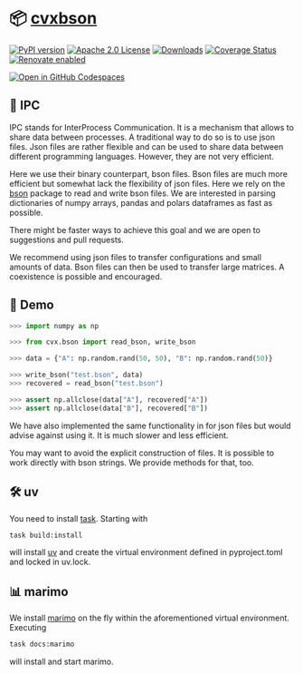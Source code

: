 # 📦 [cvxbson](https://www.cvxgrp.org/cvxbson)

[![PyPI version](https://badge.fury.io/py/cvxbson.svg)](https://badge.fury.io/py/cvxbson)
[![Apache 2.0
License](https://img.shields.io/badge/License-APACHEv2-brightgreen.svg)](https://github.com/cvxgrp/cvxbson/blob/master/LICENSE)
[![Downloads](https://static.pepy.tech/personalized-badge/cvxbson?period=month&units=international_system&left_color=black&right_color=orange&left_text=PyPI%20downloads%20per%20month)](https://pepy.tech/project/cvxbson)
[![Coverage Status](https://coveralls.io/repos/github/cvxgrp/cvxbson/badge.png?branch=main)](https://coveralls.io/github/cvxgrp/cvxbson?branch=main)
[![Renovate enabled](https://img.shields.io/badge/renovate-enabled-brightgreen.svg)](https://github.com/renovatebot/renovate)

[![Open in GitHub Codespaces](https://github.com/codespaces/badge.svg)](https://codespaces.new/cvxgrp/cvxbson)

## 🔄 IPC

IPC stands for InterProcess Communication. It is a mechanism that allows to share
data between processes. A traditional way to do so is to use json files.
Json files are rather flexible and can be used to share data between different
programming languages. However, they are not very efficient.

Here we use their binary counterpart, bson files. Bson files are much more efficient
but somewhat lack the flexibility of json files. Here we rely on the [bson](https://pypi.org/project/bson/)
package to read and write bson files. We are interested in parsing dictionaries
of numpy arrays, pandas and  polars dataframes as fast as possible.

There might be faster ways to achieve this goal and we are open to suggestions
and pull requests.

We recommend using json files to transfer configurations and small amounts of data.
Bson files can then be used to transfer large matrices. A coexistence is possible
and encouraged.

## 🚀 Demo

```python
>>> import numpy as np

>>> from cvx.bson import read_bson, write_bson

>>> data = {"A": np.random.rand(50, 50), "B": np.random.rand(50)}

>>> write_bson("test.bson", data)
>>> recovered = read_bson("test.bson")

>>> assert np.allclose(data["A"], recovered["A"])
>>> assert np.allclose(data["B"], recovered["B"])
```

We have also implemented the same functionality in for json files but would advise
against using it. It is much slower and less efficient.

You may want to avoid the explicit construction of files.
It is possible to work directly with bson strings. We provide methods for that, too.

## 🛠️ uv

You need to install [task](https://taskfile.dev).
Starting with

```bash
task build:install
```

will install [uv](https://github.com/astral-sh/uv) and create
the virtual environment defined in
pyproject.toml and locked in uv.lock.

## 📊 marimo

We install [marimo](https://marimo.io) on the fly within the aforementioned
virtual environment. Executing

```bash
task docs:marimo
```

will install and start marimo.
